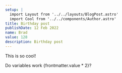 ```yaml
---
setup: |
  import Layout from '../../layouts/BlogPost.astro'
  import Cool from '../../components/Author.astro'
title: Birthday post
publishDate: 12 Feb 2022
name: Brad
value: 128
description: Birthday post
---
```


<Cool name={frontmatter.name} href="https://twitter.com/n_moore" client:load />

This is so cool!

Do variables work {frontmatter.value * 2}?
